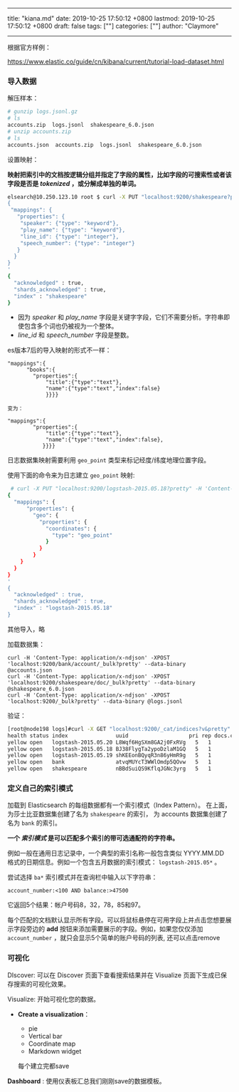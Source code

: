 
---
title: "kiana.md"
date: 2019-10-25 17:50:12 +0800
lastmod: 2019-10-25 17:50:12 +0800
draft: false
tags: [""]
categories: [""]
author: "Claymore"

---
根据官方样例：

 https://www.elastic.co/guide/cn/kibana/current/tutorial-load-dataset.html 



### 导入数据

解压样本：

```sh
# gunzip logs.jsonl.gz
# ls
accounts.zip  logs.jsonl  shakespeare_6.0.json
# unzip accounts.zip
# ls
accounts.json  accounts.zip  logs.jsonl  shakespeare_6.0.json
```



设置映射：

 **映射把索引中的文档按逻辑分组并指定了字段的属性，比如字段的可搜索性或者该字段是否是 *tokenized* ，或分解成单独的单词。** 

```sh
elsearch@10.250.123.10 root $ curl -X PUT "localhost:9200/shakespeare?pretty" -H 'Content-Type: application/json' -d'
{
 "mappings": {
   "properties": {
    "speaker": {"type": "keyword"},
    "play_name": {"type": "keyword"},
    "line_id": {"type": "integer"},
    "speech_number": {"type": "integer"}
   }
  }
}
'
{
  "acknowledged" : true,
  "shards_acknowledged" : true,
  "index" : "shakespeare"
}
```

- 因为 *speaker* 和 *play_name* 字段是关键字字段，它们不需要分析。字符串即使包含多个词也仍被视为一个整体。
- *line_id* 和 *speech_number* 字段是整数。

es版本7后的导入映射的形式不一样：

```
"mappings":{    
      "books":{     
        "properties":{        
            "title":{"type":"text"},
            "name":{"type":"text","index":false}
            }}}}

变为：

"mappings":{    
        "properties":{        
            "title":{"type":"text"},
            "name":{"type":"text","index":false},
		   }}}}
```





日志数据集映射需要利用 `geo_point` 类型来标记经度/纬度地理位置字段。

使用下面的命令来为日志建立 `geo_point` 映射:

```sh
 # curl -X PUT "localhost:9200/logstash-2015.05.18?pretty" -H 'Content-Type: application/json' -d'
{
  "mappings": {
      "properties": {
        "geo": {
          "properties": {
            "coordinates": {
              "type": "geo_point"
            }
          }
        }
    }
  }
}
'
{
  "acknowledged" : true,
  "shards_acknowledged" : true,
  "index" : "logstash-2015.05.18"
}
```

其他导入，略



加载数据集：

```
curl -H 'Content-Type: application/x-ndjson' -XPOST 'localhost:9200/bank/account/_bulk?pretty' --data-binary @accounts.json
curl -H 'Content-Type: application/x-ndjson' -XPOST 'localhost:9200/shakespeare/doc/_bulk?pretty' --data-binary @shakespeare_6.0.json
curl -H 'Content-Type: application/x-ndjson' -XPOST 'localhost:9200/_bulk?pretty' --data-binary @logs.jsonl
```





验证：

```sh
[root@node198 logs]#curl -X GET "localhost:9200/_cat/indices?v&pretty"
health status index               uuid                   pri rep docs.count docs.deleted store.size pri.store.size
yellow open   logstash-2015.05.20 L8Wqf6HgSXm8GA2j0FxRVg   5   1          0            0      1.1kb          1.1kb
yellow open   logstash-2015.05.18 BJ38FlygTa2ypoDzlaM1GQ   5   1          0            0      1.1kb          1.1kb
yellow open   logstash-2015.05.19 shKEEonBQyqR3n86yHmR9g   5   1          0            0      1.1kb          1.1kb
yellow open   bank                atvqMUYcT3WWlOmdp5QOvw   5   1       1000            0    474.7kb        474.7kb
yellow open   shakespeare         nBBdSuiQS9KflqJGNc3yrg   5   1          0            0      1.1kb          1.1kb
```



### 定义自己的索引模式

 加载到 Elasticsearch 的每组数据都有一个索引模式（Index Pattern）。 在上面，
为莎士比亚数据集创建了名为 `shakespeare` 的索引，
为 accounts 数据集创建了名为 `bank` 的索引。

**一个 *索引模式* 是可以匹配多个索引的带可选通配符的字符串。**

例如一般在通用日志记录中，一个典型的索引名称一般包含类似 YYYY.MM.DD 格式的日期信息。例如一个包含五月数据的索引模式： `logstash-2015.05*` 。 





尝试选择 `ba*` 索引模式并在查询栏中输入以下字符串：

```text
account_number:<100 AND balance:>47500
```

 它返回5个结果：帐户号码8，32，78，85和97。 

 每个匹配的文档默认显示所有字段。可以将鼠标悬停在可用字段上并点击您想要展示字段旁边的 **add** 按钮来添加需要展示的字段。例如，如果您仅仅添加 `account_number` ，就只会显示5个简单的账户号码的列表, 还可以点击remove



### 可视化

DIscover: 可以在 Discover 页面下查看搜索结果并在 Visualize 页面下生成已保存搜索的可视化效果。 

 Visualize: 开始可视化您的数据。 

 * **Create a visualization**：

   * pie
   *  Vertical bar
   *  Coordinate map
   *  Markdown widget

   每个建立完都save

 **Dashboard**  : 使用仪表板汇总我们刚刚save的数据模板。
